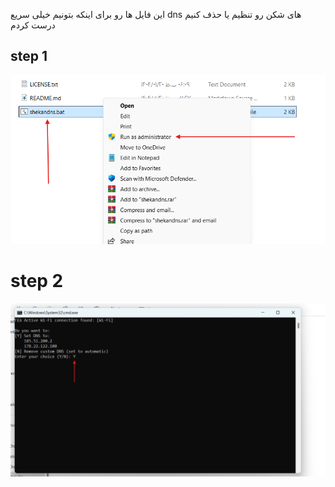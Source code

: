 این فایل ها رو برای اینکه بتونیم خیلی سریع dns های شکن رو تنظیم یا حذف کنیم درست کردم

## step 1
![step 1](st1.png)
# step 2
![step 2](st2.png)